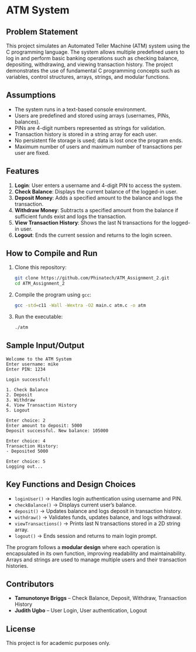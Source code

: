 # ATM System

## Problem Statement

This project simulates an Automated Teller Machine (ATM) system using the C programming language. The system allows multiple predefined users to log in and perform basic banking operations such as checking balance, depositing, withdrawing, and viewing transaction history. The project demonstrates the use of fundamental C programming concepts such as variables, control structures, arrays, strings, and modular functions.

## Assumptions

* The system runs in a text-based console environment.
* Users are predefined and stored using arrays (usernames, PINs, balances).
* PINs are 4-digit numbers represented as strings for validation.
* Transaction history is stored in a string array for each user.
* No persistent file storage is used; data is lost once the program ends.
* Maximum number of users and maximum number of transactions per user are fixed.

## Features

1. **Login**: User enters a username and 4-digit PIN to access the system.
2. **Check Balance**: Displays the current balance of the logged-in user.
3. **Deposit Money**: Adds a specified amount to the balance and logs the transaction.
4. **Withdraw Money**: Subtracts a specified amount from the balance if sufficient funds exist and logs the transaction.
5. **View Transaction History**: Shows the last N transactions for the logged-in user.
6. **Logout**: Ends the current session and returns to the login screen.

## How to Compile and Run

1. Clone this repository:

   ```bash
   git clone https://github.com/Phinatech/ATM_Assignment_2.git
   cd ATM_Assignment_2
   ```
2. Compile the program using `gcc`:

   ```bash
   gcc -std=c11 -Wall -Wextra -O2 main.c atm.c -o atm
   ```
3. Run the executable:

   ```bash
   ./atm
   ```

## Sample Input/Output

```
Welcome to the ATM System
Enter username: mike
Enter PIN: 1234

Login successful!

1. Check Balance
2. Deposit
3. Withdraw
4. View Transaction History
5. Logout

Enter choice: 2
Enter amount to deposit: 5000
Deposit successful. New balance: 105000

Enter choice: 4
Transaction History:
- Deposited 5000

Enter choice: 5
Logging out...
```

## Key Functions and Design Choices

* `loginUser()` → Handles login authentication using username and PIN.
* `checkBalance()` → Displays current user’s balance.
* `deposit()` → Updates balance and logs deposit in transaction history.
* `withdraw()` → Validates funds, updates balance, and logs withdrawal.
* `viewTransactions()` → Prints last N transactions stored in a 2D string array.
* `logout()` → Ends session and returns to main login prompt.

The program follows a **modular design** where each operation is encapsulated in its own function, improving readability and maintainability. Arrays and strings are used to manage multiple users and their transaction histories.

## Contributors

* **Tamunotonye Briggs** – Check Balance, Deposit, Withdraw, Transaction History
* **Judith Ugbo** – User Login, User authentication, Logout

## License

This project is for academic purposes only.
